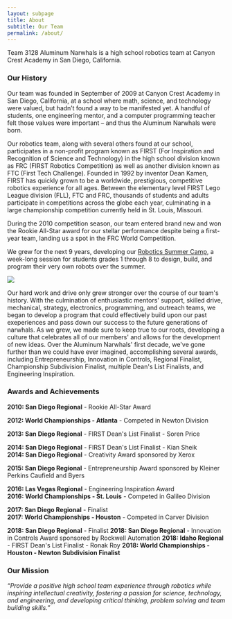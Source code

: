 ```yaml
---
layout: subpage
title: About
subtitle: Our Team
permalink: /about/
---
```


Team 3128 Aluminum Narwhals is a high school robotics team at Canyon Crest Academy in San Diego, California. 

### Our History
Our team was founded in September of 2009 at Canyon Crest Academy in San Diego, California, at a school where math, science, and technology were valued, but hadn’t found a way to be manifested yet. A handful of students, one engineering mentor, and a computer programming teacher felt those values were important – and thus the Aluminum Narwhals were born.

Our robotics team, along with several others found at our school, participates in a non-profit program known as FIRST (For Inspiration and Recognition of Science and Technology) in the high school division known as FRC (FIRST Robotics Competition) as well as another division known as FTC (First Tech Challenge). Founded in 1992 by inventor Dean Kamen, FIRST has quickly grown to be a worldwide, prestigious, competitive robotics experience for all ages. Between the elementary level FIRST Lego League division (FLL), FTC and FRC, thousands of students and adults participate in competitions across the globe each year, culminating in a large championship competition currently held in St. Louis, Missouri.

During the 2010 competition season, our team entered brand new and won the Rookie All-Star award for our stellar performance despite being a first-year team, landing us a spot in the FRC World Competition.

We grew for the next 9 years, developing our [Robotics Summer Camp](/camp/), a week-long session for students grades 1 through 8 to design, build, and program their very own robots over the summer.

<img src="/assets/cantstopwontstopwinning.jpg" class="leftimage">

Our hard work and drive only grew stronger over the course of our team's history. With the culmination of enthusiastic mentors' support, skilled drive, mechanical, strategy, electronics, programming, and outreach teams, we began to develop a program that could effectively build upon our past exeperiences and pass down our success to the future generations of narwhals. As we grew, we made sure to keep true to our roots, developing a culture that celebrates all of our members' and allows for the development of new ideas. Over the Aluminum Narwhals' first decade, we've gone further than we could have ever imagined, accomplishing several awards, including Entrepreneurship, Innovation in Controls, Regional Finalist, Championship Subdivision Finalist, multiple Dean's List Finalists, and Engineering Inspiration.

### Awards and Achievements
<b>2010: San Diego Regional</b> - Rookie All-Star Award

<b>2012: World Championships - Atlanta</b> - Competed in Newton Division

<b>2013: San Diego Regional</b> - FIRST Dean's List Finalist - Soren Price

<b>2014: San Diego Regional</b> - FIRST Dean's List Finalist - Kian Sheik\
<b>2014: San Diego Regional</b> - Creativity Award sponsored by Xerox

<b>2015: San Diego Regional</b> - Entrepreneurship Award sponsored by Kleiner Perkins Caufield and Byers

<b>2016: Las Vegas Regional</b> - Engineering Inspiration Award\
<b>2016: World Championships - St. Louis</b> - Competed in Galileo Division

<b>2017: San Diego Regional</b> - Finalist\
<b>2017: World Championships - Houston</b> - Competed in Carver Division

<b>2018: San Diego Regional</b> - Finalist
<b>2018: San Diego Regional</b> - Innovation in Controls Award sponsored by Rockwell Automation
<b>2018: Idaho Regional</b> - FIRST Dean's List Finalist - Ronak Roy
<b>2018: World Championships - Houston - Newton Subdivision Finalist</b>


### Our Mission
*“Provide a positive high school team experience through robotics while inspiring intellectual creativity, fostering a passion for science, technology, and engineering, and developing critical thinking, problem solving and team building skills.”*

<!-- <h3>Demographics Information</h3>
<table style="width: 100%;">
  <tr style="width: 100%;">
    <td style="vertical-align: top; text-align: center; width: 50%; padding-right: 10px; padding-left: 10px;">
      <h4>Member Gender Demographics</h4>
      <img src="/assets/team-info/gender-demographics.png" />
      <p />

      <div style="background: #01C701; color: white; font-size: 20px; padding: 5px;">Males</div>
      <div style="background: #0096FF; color: white; font-size: 20px; padding: 5px;">Females</div>
    </td>
    <td style="vertical-align: top; text-align: center; width: 50%; padding-right: 10px; padding-left: 10px;">
      <h4>Member Grade Level Demographics</h4>
      <img src="/assets/team-info/grade-demographics.png" />
      <p />

      <div style="background: #0096FF; color: white; font-size: 20px; padding: 5px;">Freshmen</div>
      <div style="background: #01C701; color: white; font-size: 20px; padding: 5px;">Sophmores</div>
      <div style="background: #FF9300; color: white; font-size: 20px; padding: 5px;">Juniors</div>
      <div style="background: #FF2600; color: white; font-size: 20px; padding: 5px;">Seniors</div>
    </td>
  </tr>
</table>
<p /> -->
